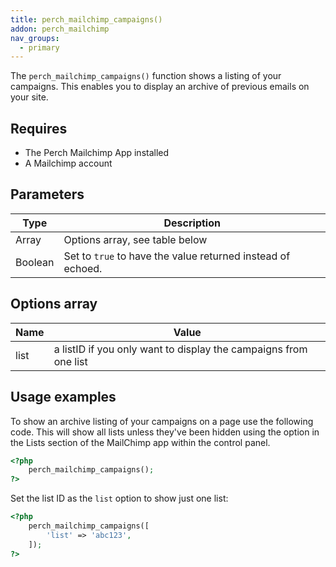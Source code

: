 ```yaml
---
title: perch_mailchimp_campaigns()
addon: perch_mailchimp
nav_groups:
  - primary
---
```


The `perch_mailchimp_campaigns()` function shows a listing of your campaigns. This enables you to display an archive of previous emails on your site.

## Requires

- The Perch Mailchimp App installed
- A Mailchimp account

## Parameters

| Type | Description |
|-|-|
| Array   | Options array, see table below |
| Boolean | Set to `true` to have the value returned instead of echoed. |


## Options array

|Name|Value|
|-|-|
|list|a listID if you only want to display the campaigns from one list|

## Usage examples

To show an archive listing of your campaigns on a page use the following code. This will show all lists unless they've been hidden using the option in the Lists section of the MailChimp app within the control panel.

```php
<?php
	perch_mailchimp_campaigns();
?>
```

Set the list ID as the `list` option to show just one list:

```php
<?php
	perch_mailchimp_campaigns([
        'list' => 'abc123',
	]);
?>
```
